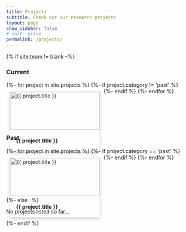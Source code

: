 ```yaml
---
title: Projects
subtitle: Check out our research projects
layout: page
show_sidebar: false
# sort: price
permalink: /projects/
--- 
```


<div class="projects">

{% if site.team != blank -%} 

<!-- Current Projects -->
<h3>Current</h3>
<div class="lab-projects">
    {%- for project in site.projects %}
        {%- if project.category != 'past' %}
            <a href="{{ '' | append: project.name | downcase | replace: '.md', ''| append: '.html' }}" class="lab-project-link">
                <div class="lab-project">
                    <img src="{{ project.image | relative_url }}" alt="{{ project.title }}" style="width:100%;">
                    <div class="container">
                        <h4><b>{{ project.title }}</b></h4>
                    </div>
                </div>
            </a>
        {%- endif %}
    {%- endfor %}
</div>

<!-- Past Projects -->
<h3>Past</h3>
<div class="lab-projects">
    {%- for project in site.projects %}
        {%- if project.category == 'past' %}
            <a href="{{ '' | append: project.name | downcase | replace: '.md', ''| append: '.html' }}" class="lab-project-link">
                <div class="lab-project">
                    <img src="{{ project.image | relative_url }}" alt="{{ project.title }}" style="width:100%;">
                    <div class="container">
                        <h4><b>{{ project.title }}</b></h4>
                    </div>
                </div>
            </a>
        {%- endif %}
    {%- endfor %}
</div>

{%- else -%} 
<p>No projects listed so far...</p>
{%- endif %} 
</div>


<style>
.lab-projects {
    display: flex;
    flex-wrap: wrap;
    justify-content: flex-start; /* Align items to the left */
}
.lab-project-link {
    text-decoration: none; /* Optional: removes underline from links */
    color: inherit; /* Optional: keeps text color consistent with the rest of the design */
}
.lab-project {
    margin: 10px;
    box-shadow: 0 4px 8px 0 rgba(0,0,0,0.2);
    transition: 0.3s;
    width: 240px; /* Adjust based on your preference */
}
.lab-project:hover {
    box-shadow: 0 8px 16px 0 rgba(0,0,0,0.2);
}
.container {
    padding: 2px 16px;
}
</style>
